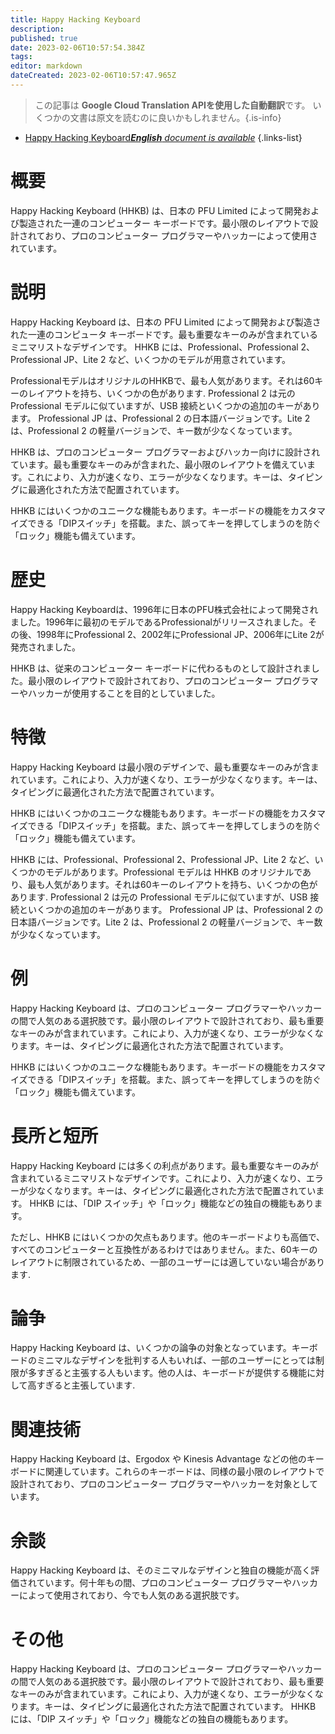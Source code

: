 ```yaml
---
title: Happy Hacking Keyboard
description: 
published: true
date: 2023-02-06T10:57:54.384Z
tags: 
editor: markdown
dateCreated: 2023-02-06T10:57:47.965Z
---
```


> この記事は **Google Cloud Translation APIを使用した自動翻訳**です。
いくつかの文書は原文を読むのに良いかもしれません。{.is-info}



- [Happy Hacking Keyboard***English** document is available*](/en/Knowledge-base/Dictionary/happy-hacking-keyboard)
{.links-list}


# 概要
Happy Hacking Keyboard (HHKB) は、日本の PFU Limited によって開発および製造された一連のコンピューター キーボードです。最小限のレイアウトで設計されており、プロのコンピューター プログラマーやハッカーによって使用されています。

# 説明
Happy Hacking Keyboard は、日本の PFU Limited によって開発および製造された一連のコンピュータ キーボードです。最も重要なキーのみが含まれているミニマリストなデザインです。 HHKB には、Professional、Professional 2、Professional JP、Lite 2 など、いくつかのモデルが用意されています。

ProfessionalモデルはオリジナルのHHKBで、最も人気があります。それは60キーのレイアウトを持ち、いくつかの色があります. Professional 2 は元の Professional モデルに似ていますが、USB 接続といくつかの追加のキーがあります。 Professional JP は、Professional 2 の日本語バージョンです。Lite 2 は、Professional 2 の軽量バージョンで、キー数が少なくなっています。

HHKB は、プロのコンピューター プログラマーおよびハッカー向けに設計されています。最も重要なキーのみが含まれた、最小限のレイアウトを備えています。これにより、入力が速くなり、エラーが少なくなります。キーは、タイピングに最適化された方法で配置されています。

HHKB にはいくつかのユニークな機能もあります。キーボードの機能をカスタマイズできる「DIPスイッチ」を搭載。また、誤ってキーを押してしまうのを防ぐ「ロック」機能も備えています。

# 歴史
Happy Hacking Keyboardは、1996年に日本のPFU株式会社によって開発されました。1996年に最初のモデルであるProfessionalがリリースされました。その後、1998年にProfessional 2、2002年にProfessional JP、2006年にLite 2が発売されました。

HHKB は、従来のコンピューター キーボードに代わるものとして設計されました。最小限のレイアウトで設計されており、プロのコンピューター プログラマーやハッカーが使用することを目的としていました。

# 特徴
Happy Hacking Keyboard は最小限のデザインで、最も重要なキーのみが含まれています。これにより、入力が速くなり、エラーが少なくなります。キーは、タイピングに最適化された方法で配置されています。

HHKB にはいくつかのユニークな機能もあります。キーボードの機能をカスタマイズできる「DIPスイッチ」を搭載。また、誤ってキーを押してしまうのを防ぐ「ロック」機能も備えています。

HHKB には、Professional、Professional 2、Professional JP、Lite 2 など、いくつかのモデルがあります。Professional モデルは HHKB のオリジナルであり、最も人気があります。それは60キーのレイアウトを持ち、いくつかの色があります. Professional 2 は元の Professional モデルに似ていますが、USB 接続といくつかの追加のキーがあります。 Professional JP は、Professional 2 の日本語バージョンです。Lite 2 は、Professional 2 の軽量バージョンで、キー数が少なくなっています。

# 例
Happy Hacking Keyboard は、プロのコンピューター プログラマーやハッカーの間で人気のある選択肢です。最小限のレイアウトで設計されており、最も重要なキーのみが含まれています。これにより、入力が速くなり、エラーが少なくなります。キーは、タイピングに最適化された方法で配置されています。

HHKB にはいくつかのユニークな機能もあります。キーボードの機能をカスタマイズできる「DIPスイッチ」を搭載。また、誤ってキーを押してしまうのを防ぐ「ロック」機能も備えています。

# 長所と短所
Happy Hacking Keyboard には多くの利点があります。最も重要なキーのみが含まれているミニマリストなデザインです。これにより、入力が速くなり、エラーが少なくなります。キーは、タイピングに最適化された方法で配置されています。 HHKB には、「DIP スイッチ」や「ロック」機能などの独自の機能もあります。

ただし、HHKB にはいくつかの欠点もあります。他のキーボードよりも高価で、すべてのコンピューターと互換性があるわけではありません。また、60キーのレイアウトに制限されているため、一部のユーザーには適していない場合があります.

# 論争
Happy Hacking Keyboard は、いくつかの論争の対象となっています。キーボードのミニマルなデザインを批判する人もいれば、一部のユーザーにとっては制限が多すぎると主張する人もいます。他の人は、キーボードが提供する機能に対して高すぎると主張しています.

# 関連技術
Happy Hacking Keyboard は、Ergodox や Kinesis Advantage などの他のキーボードに関連しています。これらのキーボードは、同様の最小限のレイアウトで設計されており、プロのコンピューター プログラマーやハッカーを対象としています。

# 余談
Happy Hacking Keyboard は、そのミニマルなデザインと独自の機能が高く評価されています。何十年もの間、プロのコンピューター プログラマーやハッカーによって使用されており、今でも人気のある選択肢です。

# その他
Happy Hacking Keyboard は、プロのコンピューター プログラマーやハッカーの間で人気のある選択肢です。最小限のレイアウトで設計されており、最も重要なキーのみが含まれています。これにより、入力が速くなり、エラーが少なくなります。キーは、タイピングに最適化された方法で配置されています。 HHKB には、「DIP スイッチ」や「ロック」機能などの独自の機能もあります。